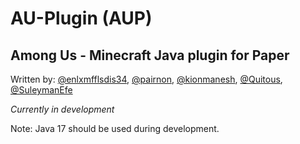 # AU-Plugin (AUP)

## Among Us - Minecraft Java plugin for Paper

Written by: [@enlxmfflsdis34](https://github.com/enlxmfflsdis34), [@pairnon](https://github.com/pairnon), [@kionmanesh](https://github.com/kionmanesh), [@Quitous](https://github.com/Quitous), [@SuleymanEfe](https://github.com/SuleymanEfe)

*Currently in development*

Note: Java 17 should be used during development.

